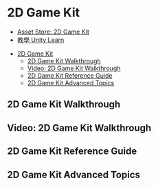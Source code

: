# 2D Game Kit

- [Asset Store: 2D Game Kit](https://assetstore.unity.com/packages/templates/tutorials/2d-game-kit-107098)
- [教學 Unity Learn](https://learn.unity.com/project/2d-game-kit)

<!-- TOC -->
* [2D Game Kit](#2d-game-kit)
  * [2D Game Kit Walkthrough](#2d-game-kit-walkthrough)
  * [Video: 2D Game Kit Walkthrough](#video-2d-game-kit-walkthrough)
  * [2D Game Kit Reference Guide](#2d-game-kit-reference-guide)
  * [2D Game Kit Advanced Topics](#2d-game-kit-advanced-topics)
<!-- TOC -->

## 2D Game Kit Walkthrough

## Video: 2D Game Kit Walkthrough

## 2D Game Kit Reference Guide

## 2D Game Kit Advanced Topics
